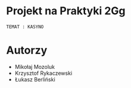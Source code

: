 # Projekt na Praktyki 2Gg
	TEMAT : KASYNO

# Autorzy
 - Mikołaj Mozoluk
 - Krzysztof Rykaczewski
 - Łukasz Berliński